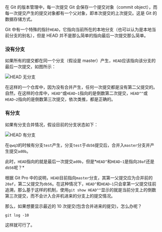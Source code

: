 在 Git 的版本管理中，每一次提交 Git 会保存一个提交对象（commit object），而每一次提交产生的提交对象都有一个父对象，即本次提交的上次提交。这是 Git 的数据存储方式。

Git 中有一个特殊的指针`HEAD`，它指向当前所在的本地分支（也可以认为是本地当前分支的别名），但是 HEAD 并不是那么简单的指向最后一次提交那么简单。

### 没有分支

如果所有的提交都在同一个分支（假设是 master）产生，`HEAD`应该指向该分支的最后一次提交，如图所示：

![HEAD 无分支](http://7xkt52.com1.z0.glb.clouddn.com/markdown/1473486415408.png)

在这样的一个仓库中，因为没有合并产生，任何一次提交都是没有第二父提交的。自然，在这样的仓库中，`HEAD^`或`HEAD~1`指向的是倒数第二次提交，`HEAD^^`或`HEAD~2`指向的是倒数第三次提交，依次类推，都是正确的。

### 有分支

如果有分支合并情况，假设目前的分支状态如下：

![HEAD 有分支](http://7xkt52.com1.z0.glb.clouddn.com/markdown/1473486625039.png)

在`qwq3`的时候有分支`test`产生，分支`test`于`db56`提交后，合并入`master`分支并产生提交`ad0b`。

此时，`HEAD`指向的就是最后一次提交`ad0b`，但是*`HEAD^`和`HEAD~1`是指向`20af`还是`db56`呢？*

根据 Git Pro 中的说明，`HEAD`目前指向`master`分支，其第一父提交应为合并前的`20af`，第二父提交为`db56`。在这种情况下，`HEAD^`和`HEAD~1`只会拿第一父提交往前追溯，那么基于这样的机制，使用`git show HEAD^^`显示的就是当前分支上的倒数第三次提交，而不会计入合并机进来的分支上的提交情况。

那么，如果想要显示最近的 10 次提交(包含合并进来的提交)，怎么办呢？

`git log -10`

这样就可行了。



